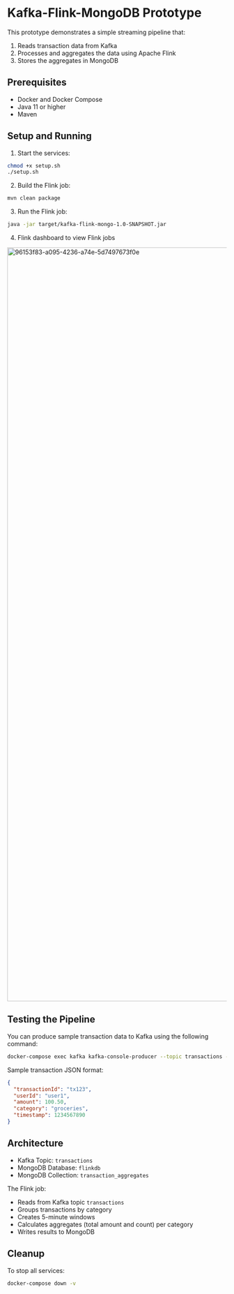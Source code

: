 # Kafka-Flink-MongoDB Prototype

This prototype demonstrates a simple streaming pipeline that:
1. Reads transaction data from Kafka
2. Processes and aggregates the data using Apache Flink
3. Stores the aggregates in MongoDB

## Prerequisites

- Docker and Docker Compose
- Java 11 or higher
- Maven

## Setup and Running

1. Start the services:
```bash
chmod +x setup.sh
./setup.sh
```

2. Build the Flink job:
```bash
mvn clean package
```

3. Run the Flink job:
```bash
java -jar target/kafka-flink-mongo-1.0-SNAPSHOT.jar
```

4. Flink dashboard to view Flink jobs
<img width="1728" alt="96153f83-a095-4236-a74e-5d7497673f0e" src="https://github.com/user-attachments/assets/6d709634-ab4d-4d8c-a25f-e1748f1ed2f8" />

## Testing the Pipeline

You can produce sample transaction data to Kafka using the following command:

```bash
docker-compose exec kafka kafka-console-producer --topic transactions --bootstrap-server localhost:9092
```

Sample transaction JSON format:
```json
{
  "transactionId": "tx123",
  "userId": "user1",
  "amount": 100.50,
  "category": "groceries",
  "timestamp": 1234567890
}
```

## Architecture

- Kafka Topic: `transactions`
- MongoDB Database: `flinkdb`
- MongoDB Collection: `transaction_aggregates`

The Flink job:
- Reads from Kafka topic `transactions`
- Groups transactions by category
- Creates 5-minute windows
- Calculates aggregates (total amount and count) per category
- Writes results to MongoDB

## Cleanup

To stop all services:
```bash
docker-compose down -v
``` 
